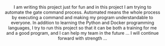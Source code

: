 
<p align=center>
I am writing this project just for fun and in this project I am trying to automate the gate command process.
Automated means the whole process by executing a command and making my program understandable to everyone.
In addition to learning the Python and Docker programming languages, I try to run this project so that it can be both a training for me and a good program, and I can help my team in the future ...
I will continue forward with strength ...
</p>
